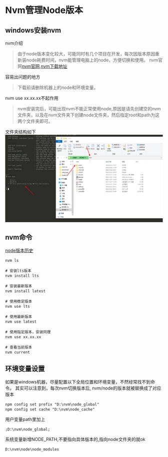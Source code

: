 # Nvm管理Node版本


## windows安装nvm

nvm介绍
> 由于node版本变化较大，可能同时有几个项目在开发，每次因版本原因重新装node耗费时间，nvm能管理电脑上的node，方便切换和使用。
> nvm官网[nvm官网](https://nvm.uihtm.com/),[nvm下载地址](https://github.com/coreybutler/nvm-windows/releases)

容易出问题的地方
> 下载前请删除机器上的node和环境变量。


nvm use xx.xx.xx不起作用
> nvm安装完后，可能出现nvm不能正常使用node,原因是请先创建空的nvm文件夹，以及在nvm文件夹下创建node文件夹，然后指定root和path为这两个文件夹即可。

文件夹结构如下
![nvm](./nvm.png)


## nvm命令
[node版本历史](https://nodejs.org/en/download/releases)

```shell
nvm ls

# 安装lts版本
nvm install lts

# 安装最新版本
nvm install latest

# 使用稳定版本
nvm use lts

# 使用最新版本
nvm use latest

# 使用指定版本，安装同理
nvm use xx.xx.xx

# 查看当前版本
nvm current
```


## 环境变量设置
如果是windows机器，尽量配置以下全局位置和环境变量，不然经常找不到命令。
其实可以注意到，每次nvm切换版本后, nvm/node的版本就被替换成了对应版本

```shell
npm config set prefix "D:\nvm\node_global"
npm config set cache "D:\nvm\node_cache"
```

用户变量path里加上
```shell
;D:\nvm\node_global;
```

系统变量新增NODE_PATH,不要指向具体版本的,指向node文件夹的就ok
```shell
D:\nvm\node\node_modules
```